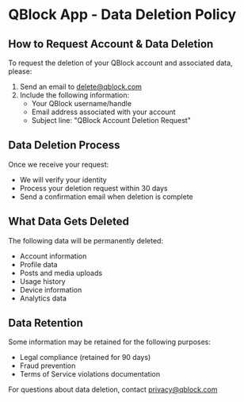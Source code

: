 # QBlock App - Data Deletion Policy

## How to Request Account & Data Deletion

To request the deletion of your QBlock account and associated data, please:

1. Send an email to delete@qblock.com
2. Include the following information:
   - Your QBlock username/handle
   - Email address associated with your account
   - Subject line: "QBlock Account Deletion Request"

## Data Deletion Process

Once we receive your request:
- We will verify your identity
- Process your deletion request within 30 days
- Send a confirmation email when deletion is complete

## What Data Gets Deleted

The following data will be permanently deleted:
- Account information
- Profile data
- Posts and media uploads
- Usage history
- Device information
- Analytics data

## Data Retention

Some information may be retained for the following purposes:
- Legal compliance (retained for 90 days)
- Fraud prevention
- Terms of Service violations documentation

For questions about data deletion, contact privacy@qblock.com
